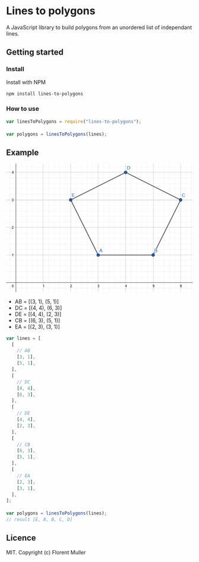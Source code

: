 # Lines to polygons

A JavaScript library to build polygons from an unordered list of independant lines.

## Getting started

### Install

Install with NPM

```console
npm install lines-to-polygons
```

### How to use

```js
var linesToPolygons = require("lines-to-polygons");

var polygons = linesToPolygons(lines);
```

## Example

![lines-to-polygon example](/ressources/lines-to-polygon-example.png)

- AB = [(3, 1), (5, 1)]
- DC = [(4, 4), (6, 3)]
- DE = [(4, 4), (2, 3)]
- CB = [(6, 3), (5, 1)]
- EA = [(2, 3), (3, 1)]

```js
var lines = [
  [
    // AB
    [3, 1],
    [5, 1],
  ],
  [
    // DC
    [4, 4],
    [6, 3],
  ],
  [
    // DE
    [4, 4],
    [2, 3],
  ],
  [
    // CB
    [6, 3],
    [5, 1],
  ],
  [
    // EA
    [2, 3],
    [3, 1],
  ],
];

var polygons = linesToPolygons(lines);
// result [E, A, B, C, D]
```

## Licence

MIT. Copyright (c) Florent Muller
